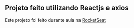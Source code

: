 ## Projeto feito utilizando Reactjs e axios
Este projeto foi feito durante aula na [RocketSeat](https://rocketseat.com.br/)

